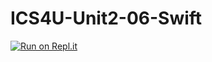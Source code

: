 # ICS4U-Unit2-06-Swift

[![Run on Repl.it](https://repl.it/badge/github/jaeyoon-lee2/ICS4U-Unit2-06-Swift)](https://repl.it/github/jaeyoon-lee2/ICS4U-Unit2-06-Swift)
